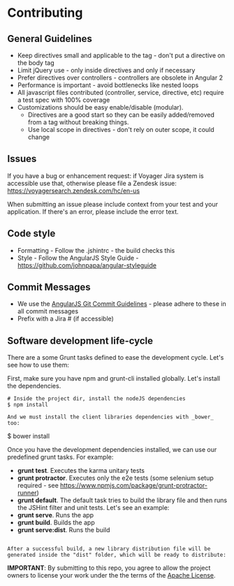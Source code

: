 Contributing
============

General Guidelines
------------------

* Keep directives small and applicable to the tag - don't put a directive on the body tag
* Limit jQuery use - only inside directives and only if necessary
* Prefer directives over controllers - controllers are obsolete in Angular 2
* Performance is important - avoid bottlenecks like nested loops
* All javascript files contributed (controller, service, directive, etc) require a test spec with 100% coverage
* Customizations should be easy enable/disable (modular).
  * Directives are a good start so they can be easily added/removed from a tag without breaking things.
  * Use local scope in directives - don't rely on outer scope, it could change

Issues
------
If you have a bug or enhancement request: if Voyager Jira system is accessible use that, otherwise please file a Zendesk issue: https://voyagersearch.zendesk.com/hc/en-us

When submitting an issue please include context from your test and
your application. If there's an error, please include the error text.

Code style
----------
* Formatting - Follow the .jshintrc - the build checks this
* Style - Follow the AngularJS Style Guide - https://github.com/johnpapa/angular-styleguide

Commit Messages
----------
* We use the [AngularJS Git Commit Guidelines](https://github.com/angular/angular.js/blob/master/CONTRIBUTING.md#-git-commit-guidelines) - please adhere to these in all commit messages
* Prefix with a Jira # (if accessible)

Software development life-cycle
-------------------------------
There are a some Grunt tasks defined to ease the development cycle. Let's see how to use them:

First, make sure you have npm and grunt-cli installed globally. Let's install the dependencies.

```
# Inside the project dir, install the nodeJS dependencies
$ npm install

And we must install the client libraries dependencies with _bower_ too:
```
$ bower install

Once you have the development dependencies installed, we can use our predefined grunt tasks. For example:

* **grunt test**. Executes the karma unitary tests
* **grunt protractor**. Executes only the e2e tests (some selenium setup required - see https://www.npmjs.com/package/grunt-protractor-runner)
* **grunt default**. The default task tries to build the library file and then runs the JSHint filter and unit tests. Let's see an example:
* **grunt serve**. Runs the app
* **grunt build**. Builds the app
* **grunt serve:dist**. Runs the build

```

After a successful build, a new library distribution file will be generated inside the "dist" folder, which will be ready to distribute:
```

**IMPORTANT**: By submitting to this repo, you agree to allow the project owners to
license your work under the the terms of the [Apache License](LICENSE.md).

